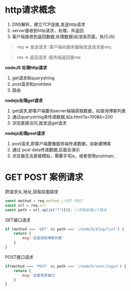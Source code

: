 # http请求概念

1. DNS解析，建立TCP连接,发送http请求
2. server接收到http请求，处理，并返回
3. 客户端接收到返回数据,处理数据(如渲染页面，执行JS)
>req => 发送请求 :客户端向服务器端发送请求是req

>res => 返回请求 :服务端返回是res

**nodeJS 处理http请求**

1. get请求和querystring
2. post请求和postdata
3. 路由

**nodejs处理get请求**

1. get请求,即客户端要向server端端获取数据，如查询博客列表
2. 通过querystring来传递数据,如a.html?a=100&b=200
3. 浏览直接访问,就发送get请求

**nodejs处理post请求**

1. post请求,即客户端要像服务端传递数据，如新建博客
2. 通过 post data传递数据,后面会演示
3. 浏览器无法直接模拟，需要手写js，或者使用postman;

# GET POST 案例请求

把请求头,地址,获取前面路径
```js
const method = req.method //GET POST
const url = req.url 
const path = url.split("?")[0]; //获取前面url路径

```

GET接口请求
```js
if (method === 'GET' && path === '/nodeJS/blog/list') {
    return {
        msg:'这是获取博客列表'
    }
}
```

POST接口请求
```js
if(method === 'POST' && path === '/nodeJS/user/login') {
    return {
        msg:'这是登录接口'
    }
}

```

